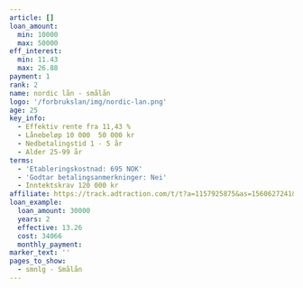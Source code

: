 ```yaml
---
article: []
loan_amount:
  min: 10000
  max: 50000
eff_interest:
  min: 11.43
  max: 26.88
payment: 1
rank: 2
name: nordic lån - smålån
logo: '/forbrukslan/img/nordic-lan.png'
age: 25
key_info:
  - Effektiv rente fra 11,43 %
  - Lånebeløp 10 000  50 000 kr
  - Nedbetalingstid 1 - 5 år
  - Alder 25-99 år
terms:
  - 'Etableringskostnad: 695 NOK'
  - 'Godtar betalingsanmerkninger: Nei'
  - Inntektskrav 120 000 kr
affiliate: https://track.adtraction.com/t/t?a=1157925875&as=1560627241&t=2&tk=1
loan_example:
  loan_amount: 30000
  years: 2
  effective: 13.26
  cost: 34066
  monthly_payment:
marker_text: ''
pages_to_show:
  - smnlg - Smålån
---
```

